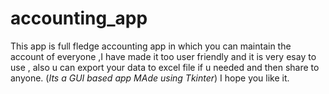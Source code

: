 # accounting_app
This app is full fledge accounting app in which you can maintain the account of everyone ,I have made it too user friendly and it is very esay to use , also u can export your data to excel file if u needed and then share to anyone.
(*Its a GUI based app MAde using Tkinter*)
I hope you like it.
